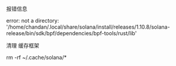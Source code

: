 报错信息

error: not a directory: '/home/chandan/.local/share/solana/install/releases/1.10.8/solana-release/bin/sdk/bpf/dependencies/bpf-tools/rust/lib'

清理 缓存框架

rm -rf ~/.cache/solana/*
